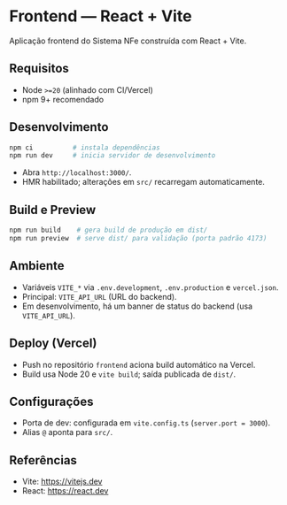 # Frontend — React + Vite

Aplicação frontend do Sistema NFe construída com React + Vite.

## Requisitos
- Node `>=20` (alinhado com CI/Vercel)
- npm 9+ recomendado

## Desenvolvimento
```bash
npm ci          # instala dependências
npm run dev     # inicia servidor de desenvolvimento
```
- Abra `http://localhost:3000/`.
- HMR habilitado; alterações em `src/` recarregam automaticamente.

## Build e Preview
```bash
npm run build    # gera build de produção em dist/
npm run preview  # serve dist/ para validação (porta padrão 4173)
```

## Ambiente
- Variáveis `VITE_*` via `.env.development`, `.env.production` e `vercel.json`.
- Principal: `VITE_API_URL` (URL do backend).
- Em desenvolvimento, há um banner de status do backend (usa `VITE_API_URL`).

## Deploy (Vercel)
- Push no repositório `frontend` aciona build automático na Vercel.
- Build usa Node 20 e `vite build`; saída publicada de `dist/`.

## Configurações
- Porta de dev: configurada em `vite.config.ts` (`server.port = 3000`).
- Alias `@` aponta para `src/`.

## Referências
- Vite: https://vitejs.dev
- React: https://react.dev
